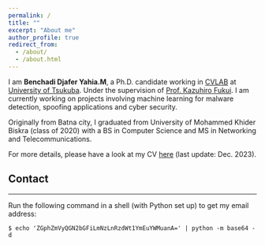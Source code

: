 ```yaml
---
permalink: /
title: ""
excerpt: "About me"
author_profile: true
redirect_from: 
  - /about/
  - /about.html
---
```


I am **Benchadi Djafer Yahia.M**, a Ph.D. candidate working in [CVLAB](https://en.home.cvlab.cs.tsukuba.ac.jp/) at [University of Tsukuba](https://www.tsukuba.ac.jp/en/). Under the supervision of [Prof. Kazuhiro Fukui](https://scholar.google.com/citations?user=sHcEkmAAAAAJ&hl=en). I am currently working on projects involving machine learning for malware detection, spoofing applications and cyber security. 

Originally from Batna city, I graduated from University of Mohammed Khider Biskra (class of 2020) with a BS in Computer Science and MS in Networking and Telecommunications. 

For more details, please have a look at my CV [here](https://github.com/Djaferbenchadi/djafer.github.io/tree/master/files/CV.pdf) (last update: Dec. 2023).



<div id="contact" class="nav-shadow">
    <h2 class="mt-2">Contact</h2>
    <hr />
    <p>Run the following command in a shell (with Python set up) to get my email address:</p>
    <div class="card mb-3 bg-light">
        <div class="card-body">
            <code>$ echo 'ZGphZmVyQGN2bGFiLmNzLnRzdWt1YmEuYWMuanA=' | python -m base64 -d</code>
        </div>
    </div>
</div>
